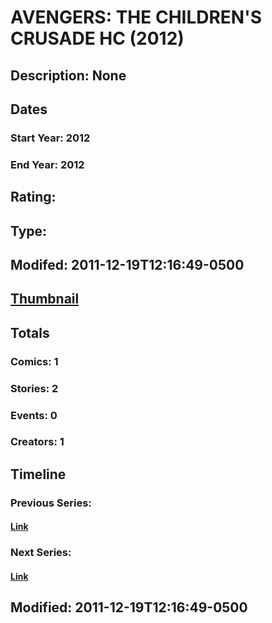 # AVENGERS: THE CHILDREN'S CRUSADE HC (2012)
## Description: None
## Dates
### Start Year: 2012
### End Year: 2012
## Rating: 
## Type: 
## Modifed: 2011-12-19T12:16:49-0500
## [Thumbnail](http://i.annihil.us/u/prod/marvel/i/mg/b/40/image_not_available.jpg)
## Totals
### Comics: 1
### Stories: 2
### Events: 0
### Creators: 1
## Timeline
### Previous Series: 
#### [Link]()
### Next Series: 
#### [Link]()
## Modified: 2011-12-19T12:16:49-0500